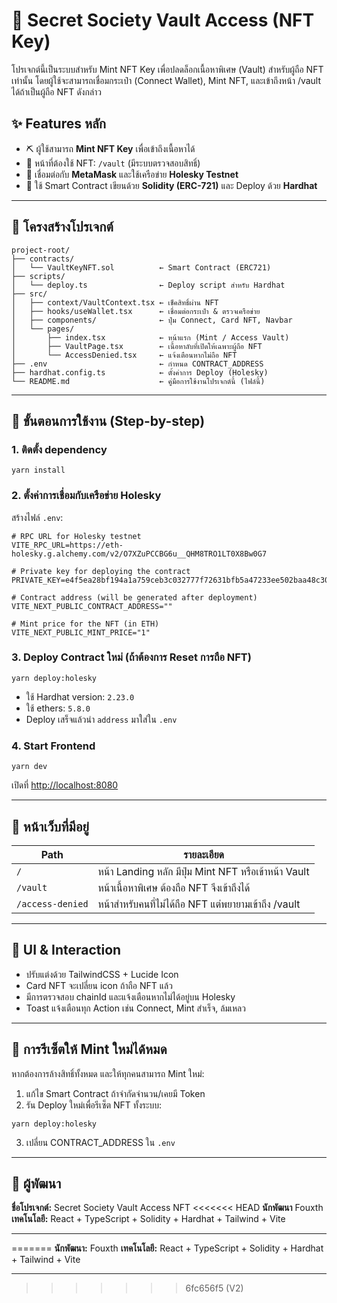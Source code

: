 # 🔐 Secret Society Vault Access (NFT Key)

โปรเจกต์นี้เป็นระบบสำหรับ Mint NFT Key เพื่อปลดล็อกเนื้อหาพิเศษ (Vault) สำหรับผู้ถือ NFT เท่านั้น โดยผู้ใช้จะสามารถเชื่อมกระเป๋า (Connect Wallet), Mint NFT, และเข้าถึงหน้า /vault ได้ถ้าเป็นผู้ถือ NFT ดังกล่าว

## ✨ Features หลัก
- ⛏️ ผู้ใช้สามารถ **Mint NFT Key** เพื่อเข้าถึงเนื้อหาได้
- 🔐 หน้าที่ต้องใช้ NFT: `/vault` (มีระบบตรวจสอบสิทธิ์)
- 🔌 เชื่อมต่อกับ **MetaMask** และใช้เครือข่าย **Holesky Testnet**
- 🚀 ใช้ Smart Contract เขียนด้วย **Solidity (ERC-721)** และ Deploy ด้วย **Hardhat**

---

## 📂 โครงสร้างโปรเจกต์

```
project-root/
├── contracts/
│   └── VaultKeyNFT.sol          ← Smart Contract (ERC721)
├── scripts/
│   └── deploy.ts                ← Deploy script สำหรับ Hardhat
├── src/
│   ├── context/VaultContext.tsx ← เช็คสิทธิ์ผ่าน NFT
│   ├── hooks/useWallet.tsx      ← เชื่อมต่อกระเป๋า & ตรวจเครือข่าย
│   ├── components/              ← ปุ่ม Connect, Card NFT, Navbar
│   └── pages/
│       ├── index.tsx            ← หน้าแรก (Mint / Access Vault)
│       ├── VaultPage.tsx        ← เนื้อหาลับที่เปิดให้เฉพาะผู้ถือ NFT
│       └── AccessDenied.tsx     ← แจ้งเตือนหากไม่ถือ NFT
├── .env                         ← กำหนด CONTRACT_ADDRESS
├── hardhat.config.ts            ← ตั้งค่าการ Deploy (Holesky)
└── README.md                    ← คู่มือการใช้งานโปรเจกต์นี้ (ไฟล์นี้)
```

---

## 📆 ขั้นตอนการใช้งาน (Step-by-step)

### 1. ติดตั้ง dependency
```Terminal
yarn install
```

### 2. ตั้งค่าการเชื่อมกับเครือข่าย Holesky
สร้างไฟล์ `.env`:
```env
# RPC URL for Holesky testnet
VITE_RPC_URL=https://eth-holesky.g.alchemy.com/v2/O7XZuPCCBG6u__QHM8TRO1LT0X8Bw0G7

# Private key for deploying the contract
PRIVATE_KEY=e4f5ea28bf194a1a759ceb3c032777f72631bfb5a47233ee502baa48c301f1ea

# Contract address (will be generated after deployment)
VITE_NEXT_PUBLIC_CONTRACT_ADDRESS=""

# Mint price for the NFT (in ETH)
VITE_NEXT_PUBLIC_MINT_PRICE="1"
```

### 3. Deploy Contract ใหม่ (ถ้าต้องการ Reset การถือ NFT)
```Terminal
yarn deploy:holesky
```
- ใช้ Hardhat version: `2.23.0`
- ใช้ ethers: `5.8.0`
- Deploy เสร็จแล้วนำ `address` มาใส่ใน `.env`

### 4. Start Frontend
```Terminal
yarn dev
```
เปิดที่ [http://localhost:8080](http://localhost:8080)

---

## 📄 หน้าเว็บที่มีอยู่

| Path | รายละเอียด |
|------|-------------|
| `/` | หน้า Landing หลัก มีปุ่ม Mint NFT หรือเข้าหน้า Vault |
| `/vault` | หน้าเนื้อหาพิเศษ ต้องถือ NFT จึงเข้าถึงได้ |
| `/access-denied` | หน้าสำหรับคนที่ไม่ได้ถือ NFT แต่พยายามเข้าถึง /vault |

---

## 🎨 UI & Interaction
- ปรับแต่งด้วย TailwindCSS + Lucide Icon
- Card NFT จะเปลี่ยน icon ถ้าถือ NFT แล้ว
- มีการตรวจสอบ chainId และแจ้งเตือนหากไม่ได้อยู่บน Holesky
- Toast แจ้งเตือนทุก Action เช่น Connect, Mint สำเร็จ, ล้มเหลว

---

## 🚧 การรีเซ็ตให้ Mint ใหม่ได้หมด
หากต้องการล้างสิทธิ์ทั้งหมด และให้ทุกคนสามารถ Mint ใหม่:
1. แก้ไข Smart Contract ถ้าจำกัดจำนวน/เคยมี Token
2. รัน Deploy ใหม่เพื่อรีเซ็ต NFT ทั้งระบบ:
```Terminal
yarn deploy:holesky
```
3. เปลี่ยน CONTRACT_ADDRESS ใน `.env`

---

## 💼 ผู้พัฒนา
**ชื่อโปรเจกต์:** Secret Society Vault Access NFT
<<<<<<< HEAD
**นักพัฒนา** Fouxth
**เทคโนโลยี:** React + TypeScript + Solidity + Hardhat + Tailwind + Vite

---

=======
**นักพัฒนา:** Fouxth
**เทคโนโลยี:** React + TypeScript + Solidity + Hardhat + Tailwind + Vite

---
>>>>>>> 6fc656f5 (V2)
